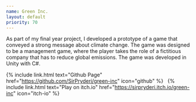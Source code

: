 ```yaml
---
name: Green Inc.
layout: default
priority: 70
---
```


As part of my final year project, I developed a prototype of a game that
conveyed a strong message about climate change. The game was designed to
be a management game, where the player takes the role of a fictitious
company that has to reduce global emissions. The game was developed in
Unity with C#.

{% include link.html text="Github Page" href="https://github.com/SirPryderi/green-inc" icon="github" %}
&nbsp;
{% include link.html text="Play on itch.io" href="https://sirpryderi.itch.io/green-inc" icon="itch-io" %}
